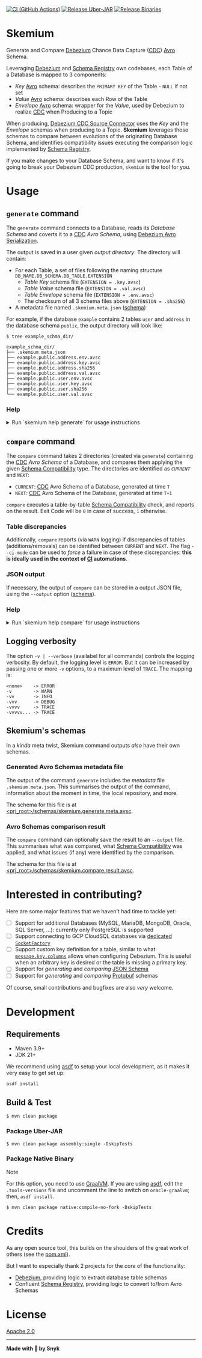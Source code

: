 [![CI (GitHub Actions)](https://github.com/snyk/skemium/actions/workflows/ci.yaml/badge.svg)](https://github.com/snyk/skemium/actions/workflows/ci.yaml)
[![Release Uber-JAR](https://github.com/snyk/skemium/actions/workflows/release-uberjar.yaml/badge.svg)](https://github.com/snyk/skemium/actions/workflows/release-uberjar.yaml)
[![Release Binaries](https://github.com/snyk/skemium/actions/workflows/release-binaries.yaml/badge.svg)](https://github.com/snyk/skemium/actions/workflows/release-binaries.yaml)

# Skemium

Generate and Compare [Debezium] Chance Data Capture ([CDC]) [Avro] Schema.

Leveraging [Debezium] and [Schema Registry] own codebases, each Table of a Database is mapped to 3 components:

* _Key_ [Avro] schema: describes the `PRIMARY KEY` of the Table - `NULL` if not set
* _Value_ [Avro] schema: describes each Row of the Table
* _Envelope_ [Avro] schema: wrapper for the _Value_, used by Debezium to realize [CDC] when Producing to a Topic

When producing, [Debezium CDC Source Connector] uses the _Key_ and the _Envelope_ schemas when producing to a Topic.
**Skemium** leverages those schemas to compare between evolutions of the originating Database Schema,
and identifies compatibility issues executing the comparison logic implemented by [Schema Registry].

If you make changes to your Database Schema, and want to know if it's going to break your Debezium CDC production,
`skemium` is the tool for you.

# Usage

## `generate` command

The `generate` command connects to a Database, reads its _Database Schema_ and coverts it to a [CDC] _Avro Schema_,
using [Debezium Avro Serialization].

The output is saved in a user given _output directory_. The directory will contain:

* For each Table, a set of files following the naming structure `DB_NAME.DB_SCHEMA.DB_TABLE.EXTENSION`
  * _Table Key_ schema file (`EXTENSION = .key.avsc`)
  * _Table Value_ schema file (`EXTENSION = .val.avsc`)
  * _Table Envelope_ schema file (`EXTENSION = .env.avsc`)
  * The checksum of all 3 schema files above (`EXTENSION = .sha256`)
* A metadata file named `.skemium.meta.json` ([schema](#generated-avro-schemas-metadata-file))

For example, if the database `example` contains 2 tables `user` and `address` in the database schema `public`, the output
directory will look like:

```shell
$ tree example_schma_dir/

example_schma_dir/
├── .skemium.meta.json
├── example.public.address.env.avsc
├── example.public.address.key.avsc
├── example.public.address.sha256
├── example.public.address.val.avsc
├── example.public.user.env.avsc
├── example.public.user.key.avsc
├── example.public.user.sha256
└── example.public.user.val.avsc
```

### Help

<details>
<summary>Run `skemium help generate` for usage instructions</summary>

```shell
$ skemium help generate

Generates Avro Schema from Tables in a Database

skemium generate [-v] -d=<dbName> -h=<hostname> [--kind=<kind>] -p=<port> --password=<password> -u=<username> [-s=<dbSchemas>[,
                 <dbSchemas>...]]... [-t=<dbTables>[,<dbTables>...]]... [-x=<dbExcludedColumns>[,<dbExcludedColumns>...]]... [DIRECTORY_PATH]

Description:

Connects to Database, finds schemas and tables,
converts table schemas to Avro Schemas, stores them in a directory.

Parameters:
      [DIRECTORY_PATH]        Output directory
                                Default: skemium-20250530-155002

Options:
  -d, --database=<dbName>     Database name (env: DB_NAME)
  -h, --hostname=<hostname>   Database hostname (env: DB_HOSTNAME)
      --kind=<kind>           Database kind (env: DB_KIND - optional)
                                Values: POSTGRES
                                Default: POSTGRES
  -p, --port=<port>           Database port (env: DB_PORT)
      --password=<password>   Database password (env: DB_PASSWORD)
  -s, --schema=<dbSchemas>[,<dbSchemas>...]
                              Database schema(s); all if omitted (env: DB_SCHEMA - optional)
  -t, --table=<dbTables>[,<dbTables>...]
                              Database table(s); all if omitted (env: DB_TABLE - optional)
  -u, --username=<username>   Database username (env: DB_USERNAME)
  -v, --verbose               Logging Verbosity - use multiple -v to increase (default: ERROR)
  -x, --exclude-column=<dbExcludedColumns>[,<dbExcludedColumns>...]
                              Database table column(s) to exclude (fmt: DB_SCHEMA.DB_TABLE.DB_COLUMN - env: DB_EXCLUDED_COLUMN - optional)
```
</details>

## `compare` command

The `compare` command takes 2 directories (created via `generate`) containing the [CDC] _Avro Schema_ of a Database,
and compares them applying the given [Schema Compatibility] type.
The directories are identified as _`CURRENT`_ and _`NEXT`_:

* `CURRENT`: [CDC] Avro Schema of a Database, generated at time `T`
* `NEXT`: [CDC] Avro Schema of the Database, generated at time `T+1`

`compare` executes a table-by-table [Schema Compatibility] check, and reports on the result.
Exit Code will be `0` in case of success, `1` otherwise.

### Table discrepancies

Additionally, `compare` reports (via `WARN` logging) if discrepancies of tables (additions/removals)
can be identified between `CURRENT` and `NEXT`.
The flag `--ci-mode` can be used to _force_ a failure in case of these discrepancies:
**this is ideally used in the context of [CI] automations**.

### JSON output

If necessary, the output of `compare` can be stored in a output JSON file, using the `--output` option ([schema](#avro-schemas-comparison-result)).

### Help

<details>
<summary>Run `skemium help compare` for usage instructions</summary>

```shell
$ skemium help compare

Compares Avro Schemas generated from Tables in a Database

skemium compare [-iv] [-c=<compatibilityLevel>] [-o=<output>] CURR_SCHEMAS_DIR NEXT_SCHEMAS_DIR

Description:

Given 2 directories (CURRENT / NEXT) containing Avro Schemas of Database Tables,
compares them according to Compatibility Level.

Parameters:
      CURR_SCHEMAS_DIR    Directory with the CURRENT Database Table schemas
      NEXT_SCHEMAS_DIR    Directory with the NEXT Database Table schemas

Options:
  -c, --compatibility=<compatibilityLevel>
                          Compatibility Level (env: COMPATIBILITY - optional)
                          See: https://docs.confluent.io/platform/current/schema-registry/fundamentals/schema-evolution.html
                            Values: NONE, BACKWARD, BACKWARD_TRANSITIVE, FORWARD, FORWARD_TRANSITIVE, FULL, FULL_TRANSITIVE
                            Default: BACKWARD
  -i, --ci, --ci-mode     CI mode - Fail when a Table is only detected in one of the two directories (env: CI_MODE - optional)
                            Default: false
  -o, --output=<output>   Output file (JSON); overridden if exists (env: OUTPUT_FILE - optional)
  -v, --verbose           Logging Verbosity - use multiple -v to increase (default: ERROR)
```
</details>

## Logging verbosity

The option `-v | --verbose` (availabel for all commands) controls the logging verbosity.
By default, the logging level is `ERROR`.
But it can be increased by passing one or more `-v` options, to a maximum level of `TRACE`. The mapping is:

```
<none>    -> ERROR
-v        -> WARN
-vv       -> INFO
-vvv      -> DEBUG
-vvvv     -> TRACE
-vvvvv... -> TRACE
```

## Skemium's schemas

In a _kinda_ meta twist, Skemium command outputs _also_ have their own schemas.

### Generated Avro Schemas metadata file

The output of the command `generate` includes the _metadata_ file `.skemium.meta.json`.
This summarises the output of the command, information about the moment in time, the local repository, and more.

The schema for this file is at [<prj_root>/schemas/skemium.generate.meta.avsc](./schemas/skemium.generate.meta.avsc).

### Avro Schemas comparison result

The `compare` command can optionally save the result to an `--output` file.
This summarises what was compared, what [Schema Compatibility] was applied,
and what issues (if any) were identified by the comparison.

The schema for this file is at [<prj_root>/schemas/skemium.compare.result.avsc](./schemas/skemium.compare.result.avsc).

# Interested in contributing?

Here are some major features that we haven't had time to tackle yet:

* [ ] Support for additional Databases (MySQL, MariaDB, MongoDB, Oracle, SQL Server, ...): currently only PostgreSQL is supported
* [ ] Support connecting to GCP CloudSQL databases via
  [dedicated `SocketFactory`](https://github.com/GoogleCloudPlatform/cloud-sql-jdbc-socket-factory)
* [ ] Support custom key definition for a table, similar to what
  [`message.key.columns`](https://debezium.io/documentation/reference/stable/connectors/postgresql.html#postgresql-property-message-key-columns)
  allows when configuring Debezium. This is useful when an arbitrary key is desired or the table is missing a primary key.
* [ ] Support for _generating_ and _comparing_ [JSON Schema] 
* [ ] Support for _generating_ and _comparing_ [Protobuf] schemas 

Of course, small contributions and bugfixes are also _very_ welcome.

# Development

## Requirements

* Maven 3.9+
* JDK 21+

We recommend using [asdf] to setup your local development, as it makes it very easy to get set up:

```shell
asdf install
```

## Build & Test

```shell
$ mvn clean package
```

### Package Uber-JAR

```shell
$ mvn clean package assembly:single -DskipTests
```

### Package Native Binary

> [!NOTE]
> For this option, you need to use [GraalVM]. If you are using [asdf], edit the `.tools-versions` file and uncomment
> the line to switch on `oracle-graalvm`; then, `asdf install`.

```shell
$ mvn clean package native:compile-no-fork -DskipTests
```

# Credits

As any open source tool, this builds on the shoulders of the great work of others (see the [pom.xml](./pom.xml)).

But I want to especially thank 2 projects for the _core_ of the functionality:
  * [Debezium], providing logic to extract database table schemas
  * Confluent [Schema Registry], providing logic to convert to/from Avro Schemas

# License

[Apache 2.0](./LICENSE)

---

**Made with 💜 by Snyk**

[Debezium]: https://debezium.io/
[CDC]: https://en.wikipedia.org/wiki/Change_data_capture
[Avro]: https://avro.apache.org/
[Debezium CDC Source Connector]: https://debezium.io/documentation/reference/stable/connectors/index.html
[Schema Registry]: https://docs.confluent.io/platform/6.2/schema-registry/index.html
[Debezium Avro Serialization]: https://debezium.io/documentation/reference/stable/configuration/avro.html
[JSON Schema]: https://json-schema.org/
[Protobuf]: https://protobuf.dev/
[Schema Compatibility]: https://docs.confluent.io/platform/current/schema-registry/fundamentals/schema-evolution.html#compatibility-types
[CI]: https://www.atlassian.com/continuous-delivery/continuous-integration
[asdf]: https://asdf-vm.com/
[GraalVM]: https://www.graalvm.org/
